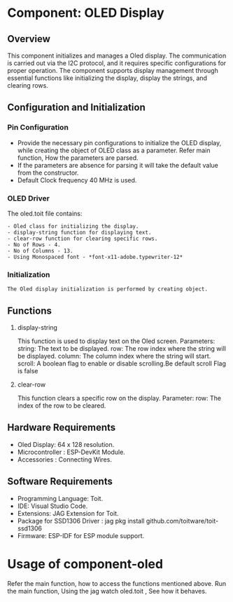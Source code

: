 # Component: OLED Display

## Overview

This component initializes and manages a Oled display. The communication is carried out via the I2C protocol, and it requires specific configurations for proper operation. The component supports display management through essential functions like initializing the display, display the strings, and clearing rows.


## Configuration and Initialization

### Pin Configuration

- Provide the necessary pin configurations to initialize the OLED display, while creating the object of OLED class as a parameter. Refer main function, How the parameters are parsed.
- If the parameters are absence for parsing it will take the default value from the constructor.
- Default Clock frequency 40 MHz is used.


### OLED Driver

The oled.toit file contains:

    - Oled class for initializing the display.
    - display-string function for displaying text.
    - clear-row function for clearing specific rows.
    - No of Rows - 4.
    - No of Columns - 13.
    - Using Monospaced font - *font-x11-adobe.typewriter-12*

### Initialization

    The Oled display initialization is performed by creating object.


## Functions

1. display-string

    This function is used to display text on the Oled screen.
    Parameters:
        string: The text to be displayed.
        row: The row index where the string will be displayed.
        column: The column index where the string will start.
        scroll: A boolean flag to enable or disable scrolling.Be default scroll Flag is false

2. clear-row

    This function clears a specific row on the display.
    Parameter:
    row: The index of the row to be cleared.

## Hardware Requirements

- Oled Display: 64 x 128 resolution.
- Microcontroller : ESP-DevKit Module.
- Accessories : Connecting Wires.


## Software Requirements

- Programming Language: Toit.
- IDE: Visual Studio Code.
- Extensions: JAG Extension for Toit.
- Package for SSD1306 Driver : jag pkg install github.com/toitware/toit-ssd1306
- Firmware: ESP-IDF for ESP module support.


# Usage of component-oled   

Refer the main function, how to access the functions mentioned above.
Run the main function, Using the jag watch oled.toit , See how it behaves.


